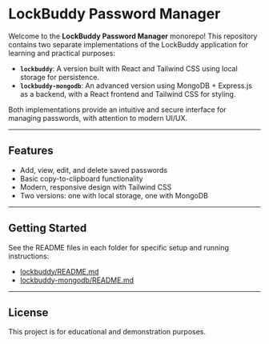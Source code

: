 # LockBuddy Password Manager

Welcome to the **LockBuddy Password Manager** monorepo! This repository contains two separate implementations of the LockBuddy application for learning and practical purposes:

- **`lockbuddy`**: A version built with React and Tailwind CSS using local storage for persistence.
- **`lockbuddy-mongodb`**: An advanced version using MongoDB + Express.js as a backend, with a React frontend and Tailwind CSS for styling.

Both implementations provide an intuitive and secure interface for managing passwords, with attention to modern UI/UX.

---

## Features

- Add, view, edit, and delete saved passwords
- Basic copy-to-clipboard functionality
- Modern, responsive design with Tailwind CSS
- Two versions: one with local storage, one with MongoDB

---

## Getting Started

See the README files in each folder for specific setup and running instructions:

- [lockbuddy/README.md](LockBuddy)
- [lockbuddy-mongodb/README.md](LockBuddy-MongoDB)

---

## License

This project is for educational and demonstration purposes.

